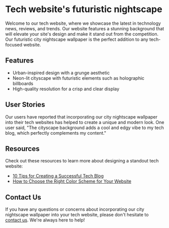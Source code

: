 <!--font:Montserrat-->

# Tech website's futuristic nightscape

Welcome to our tech website, where we showcase the latest in technology news, reviews, and trends. Our website features a stunning background that will elevate your site's design and make it stand out from the competition. Our futuristic city nightscape wallpaper is the perfect addition to any tech-focused website.

## Features
- Urban-inspired design with a grunge aesthetic
- Neon-lit cityscape with futuristic elements such as holographic billboards
- High-quality resolution for a crisp and clear display

## User Stories
Our users have reported that incorporating our city nightscape wallpaper into their tech websites has helped to create a unique and modern look. One user said, "The cityscape background adds a cool and edgy vibe to my tech blog, which perfectly complements my content."

## Resources
Check out these resources to learn more about designing a standout tech website:
- [10 Tips for Creating a Successful Tech Blog](#)
- [How to Choose the Right Color Scheme for Your Website](#)

## Contact Us
If you have any questions or concerns about incorporating our city nightscape wallpaper into your tech website, please don't hesitate to [contact us](#). We're always here to help!

<!--

Write me content for website with wallpaper which alt text is:

"An urban-inspired wallpaper with a grunge aesthetic, featuring a neon-lit cityscape with futuristic elements such as holographic billboards."

The name/title of the page should not be 1:1 copy of the alt text but rather a real content of the website which is using this wallpaper.

- Use markdown format 
- Start with heading
- Heading should be short and concise
- The content should look like a real website 
- The website should not be about the wallpaper, wallpaper is just a related background
- Heading should be contain work "wallpaper" or "background"
- Include real sections like references, contact, user stories, etc. use things relevant to the page purpose.
- Feel free to use structure like headings, bullets, numbering, blockquotes, paragraphs, horizontal lines, etc.
- You can use formatting like bold or _italic_
- You can include UTF-8 emojis
- Links should be only #hash anchors (and you can refer to the document itself)
- Do not include images


---


# Futuristic City Nightscape Wallpaper for Your Tech Website

Welcome to our tech website featuring an urban-inspired wallpaper with a grunge aesthetic, perfect for adding some edge to your site. Our wallpaper showcases a neon-lit cityscape with futuristic elements such as holographic billboards, giving your site a unique and modern look.

## Features
- Grunge aesthetic with neon-lit cityscape
- Futuristic elements such as holographic billboards
- High-quality resolution for a crisp and clear display

## User Stories
Our users have reported that this wallpaper has helped to elevate their website's design and make it stand out from the competition. One user said, "The cityscape wallpaper adds a cool and edgy vibe to my tech blog, which perfectly complements my content."

## References
Check out these resources to learn more about incorporating wallpapers into your website design:
- [10 Tips for Using Backgrounds in Web Design](#)
- [How to Choose the Right Background Image](#)

## Contact Us
If you have any questions or concerns about using our wallpaper on your website, please don't hesitate to [contact us](#). We're always here to help!


---


Heading should not include word "wallpaper". The website should not be about the wallpaper itself, wallpaper is just a related background, rewrite whole content.


---


# Elevate Your Tech Website with a Futuristic City Nightscape

Welcome to our tech website, where we showcase the latest in technology news, reviews, and trends. Our website features a stunning background that will elevate your site's design and make it stand out from the competition. Our futuristic city nightscape wallpaper is the perfect addition to any tech-focused website.

## Features
- Urban-inspired design with a grunge aesthetic
- Neon-lit cityscape with futuristic elements such as holographic billboards
- High-quality resolution for a crisp and clear display

## User Stories
Our users have reported that incorporating our city nightscape wallpaper into their tech websites has helped to create a unique and modern look. One user said, "The cityscape background adds a cool and edgy vibe to my tech blog, which perfectly complements my content."

## Resources
Check out these resources to learn more about designing a standout tech website:
- [10 Tips for Creating a Successful Tech Blog](#)
- [How to Choose the Right Color Scheme for Your Website](#)

## Contact Us
If you have any questions or concerns about incorporating our city nightscape wallpaper into your tech website, please don't hesitate to [contact us](#). We're always here to help!


---


Write me a Google font which is best fitting for the website.

Pick from the list:
- Cormorant Garamond
- Dancing Script
- Montserrat
- Poppins
- Orbitron
- Lobster
- Futura
- Open Sans
- Alegreya
- Lato
- Exo 2
- Playfair Display
- Inter
- Creepster
- Raleway
- IBM Plex Sans
- Great Vibes
- Barlow Condensed
- Cinzel
- Cinzel Decorative
- Cabin
- Roboto


Write just the font name nothing else.


---


Montserrat

-->
